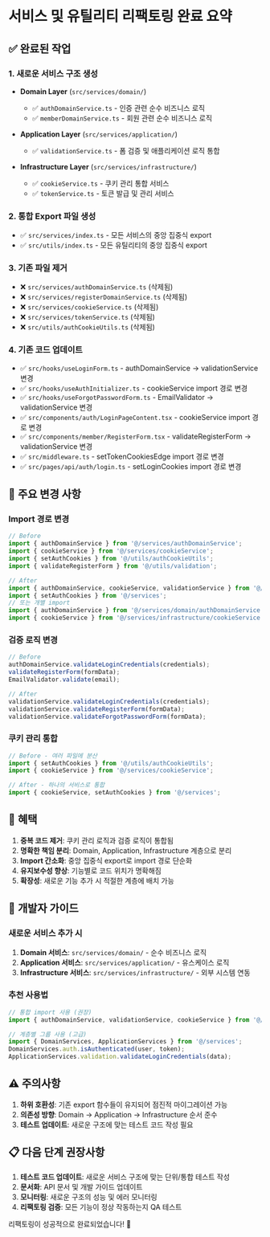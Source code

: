 # 서비스 및 유틸리티 리팩토링 완료 요약

## ✅ 완료된 작업

### 1. 새로운 서비스 구조 생성

- **Domain Layer** (`src/services/domain/`)

  - ✅ `authDomainService.ts` - 인증 관련 순수 비즈니스 로직
  - ✅ `memberDomainService.ts` - 회원 관련 순수 비즈니스 로직

- **Application Layer** (`src/services/application/`)

  - ✅ `validationService.ts` - 폼 검증 및 애플리케이션 로직 통합

- **Infrastructure Layer** (`src/services/infrastructure/`)
  - ✅ `cookieService.ts` - 쿠키 관리 통합 서비스
  - ✅ `tokenService.ts` - 토큰 발급 및 관리 서비스

### 2. 통합 Export 파일 생성

- ✅ `src/services/index.ts` - 모든 서비스의 중앙 집중식 export
- ✅ `src/utils/index.ts` - 모든 유틸리티의 중앙 집중식 export

### 3. 기존 파일 제거

- ❌ `src/services/authDomainService.ts` (삭제됨)
- ❌ `src/services/registerDomainService.ts` (삭제됨)
- ❌ `src/services/cookieService.ts` (삭제됨)
- ❌ `src/services/tokenService.ts` (삭제됨)
- ❌ `src/utils/authCookieUtils.ts` (삭제됨)

### 4. 기존 코드 업데이트

- ✅ `src/hooks/useLoginForm.ts` - authDomainService → validationService 변경
- ✅ `src/hooks/useAuthInitializer.ts` - cookieService import 경로 변경
- ✅ `src/hooks/useForgotPasswordForm.ts` - EmailValidator → validationService 변경
- ✅ `src/components/auth/LoginPageContent.tsx` - cookieService import 경로 변경
- ✅ `src/components/member/RegisterForm.tsx` - validateRegisterForm → validationService 변경
- ✅ `src/middleware.ts` - setTokenCookiesEdge import 경로 변경
- ✅ `src/pages/api/auth/login.ts` - setLoginCookies import 경로 변경

## 🔄 주요 변경 사항

### Import 경로 변경

```typescript
// Before
import { authDomainService } from '@/services/authDomainService';
import { cookieService } from '@/services/cookieService';
import { setAuthCookies } from '@/utils/authCookieUtils';
import { validateRegisterForm } from '@/utils/validation';

// After
import { authDomainService, cookieService, validationService } from '@/services';
import { setAuthCookies } from '@/services';
// 또는 개별 import
import { authDomainService } from '@/services/domain/authDomainService';
import { cookieService } from '@/services/infrastructure/cookieService';
```

### 검증 로직 변경

```typescript
// Before
authDomainService.validateLoginCredentials(credentials);
validateRegisterForm(formData);
EmailValidator.validate(email);

// After
validationService.validateLoginCredentials(credentials);
validationService.validateRegisterForm(formData);
validationService.validateForgotPasswordForm(formData);
```

### 쿠키 관리 통합

```typescript
// Before - 여러 파일에 분산
import { setAuthCookies } from '@/utils/authCookieUtils';
import { cookieService } from '@/services/cookieService';

// After - 하나의 서비스로 통합
import { cookieService, setAuthCookies } from '@/services';
```

## 🎯 혜택

1. **중복 코드 제거**: 쿠키 관리 로직과 검증 로직이 통합됨
2. **명확한 책임 분리**: Domain, Application, Infrastructure 계층으로 분리
3. **Import 간소화**: 중앙 집중식 export로 import 경로 단순화
4. **유지보수성 향상**: 기능별로 코드 위치가 명확해짐
5. **확장성**: 새로운 기능 추가 시 적절한 계층에 배치 가능

## 🔧 개발자 가이드

### 새로운 서비스 추가 시

1. **Domain 서비스**: `src/services/domain/` - 순수 비즈니스 로직
2. **Application 서비스**: `src/services/application/` - 유스케이스 로직
3. **Infrastructure 서비스**: `src/services/infrastructure/` - 외부 시스템 연동

### 추천 사용법

```typescript
// 통합 import 사용 (권장)
import { authDomainService, validationService, cookieService } from '@/services';

// 계층별 그룹 사용 (고급)
import { DomainServices, ApplicationServices } from '@/services';
DomainServices.auth.isAuthenticated(user, token);
ApplicationServices.validation.validateLoginCredentials(data);
```

## ⚠️ 주의사항

1. **하위 호환성**: 기존 export 함수들이 유지되어 점진적 마이그레이션 가능
2. **의존성 방향**: Domain → Application → Infrastructure 순서 준수
3. **테스트 업데이트**: 새로운 구조에 맞는 테스트 코드 작성 필요

## 📋 다음 단계 권장사항

1. **테스트 코드 업데이트**: 새로운 서비스 구조에 맞는 단위/통합 테스트 작성
2. **문서화**: API 문서 및 개발 가이드 업데이트
3. **모니터링**: 새로운 구조의 성능 및 에러 모니터링
4. **리팩토링 검증**: 모든 기능이 정상 작동하는지 QA 테스트

리팩토링이 성공적으로 완료되었습니다! 🎉
